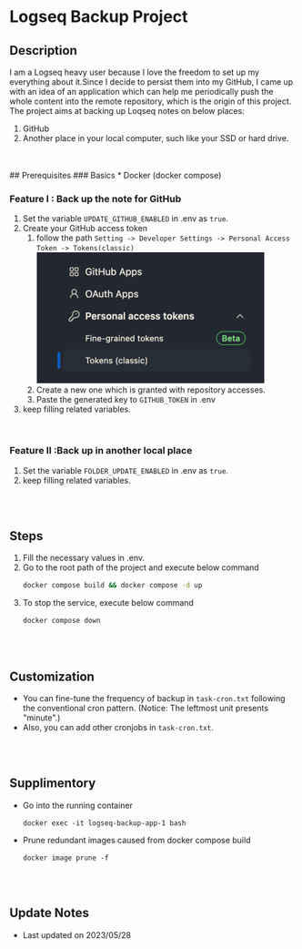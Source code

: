 # Logseq Backup Project
## Description
I am a Logseq heavy user because I love the freedom to set up my everything about it.Since I decide to persist them into my GitHub, I came up with an idea of an application which can help me periodically push the whole content into the remote repository, which is the origin of this project.
<br>
The project aims at backing up Loqseq notes on below places:
1. GitHub
2. Another place in your local computer, such like your SSD or hard drive.
<br>
<br>
## Prerequisites
### Basics
* Docker (docker compose)
<br>

### Feature I : Back up the note for GitHub
1. Set the variable `UPDATE_GITHUB_ENABLED` in .env as `true`.
2. Create your GitHub access token 
    1. follow the path `Setting -> Developer Settings -> Personal Access Token -> Tokens(classic)`
    ![image info](./assets/personal-access-token.png)
    2. Create a new one which is granted with repository accesses.
    3. Paste the generated key to `GITHUB_TOKEN` in .env
3. keep filling related variables.
<br>

### Feature II :Back up in another local place
1. Set the variable `FOLDER_UPDATE_ENABLED` in .env as `true`.
2. keep filling related variables.
<br>
<br>

## Steps
1. Fill the necessary values in .env.
2. Go to the root path of the project and execute below command
    ```bash
    docker compose build && docker compose -d up
    ```
3. To stop the service, execute below command
    ```bash
    docker compose down
    ```
<br>
<br>

## Customization
* You can fine-tune the frequency of backup in `task-cron.txt` following the conventional cron pattern. (Notice: The leftmost unit presents "minute".)
* Also, you can add other cronjobs in `task-cron.txt`.
<br>
<br>

## Supplimentory
* Go into the running container
    ```
    docker exec -it logseq-backup-app-1 bash
    ```
* Prune redundant images caused from docker compose build
    ```
    docker image prune -f
    ```
<br>
<br>

## Update Notes
* Last updated on 2023/05/28